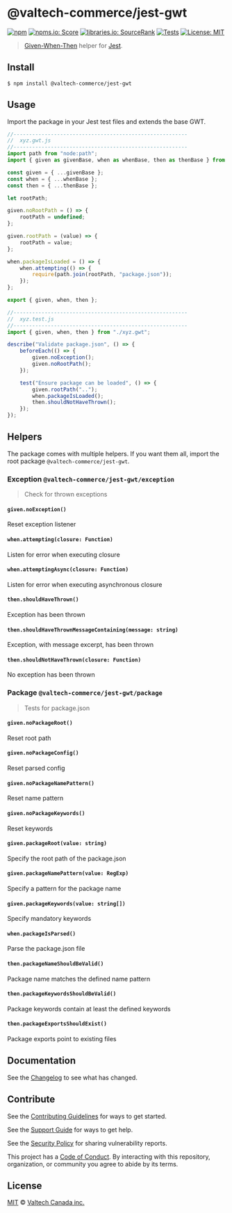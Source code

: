 # @valtech-commerce/jest-gwt

[![npm][npm-badge]][npm-url]
[![npms.io: Score][npmsio-badge]][npmsio-url]
[![libraries.io: SourceRank][librariesio-badge]][librariesio-url]
[![Tests][tests-badge]][tests-url]
[![License: MIT][license-badge]][license-url]

> [Given-When-Then](https://en.wikipedia.org/wiki/Given-When-Then) helper for [Jest](https://jestjs.io/).

## Install

```
$ npm install @valtech-commerce/jest-gwt
```

## Usage

Import the package in your Jest test files and extends the base GWT.

```js
//--------------------------------------------------------
//  xyz.gwt.js
//--------------------------------------------------------
import path from "node:path";
import { given as givenBase, when as whenBase, then as thenBase } from "@valtech-commerce/jest-gwt";

const given = { ...givenBase };
const when = { ...whenBase };
const then = { ...thenBase };

let rootPath;

given.noRootPath = () => {
	rootPath = undefined;
};

given.rootPath = (value) => {
	rootPath = value;
};

when.packageIsLoaded = () => {
	when.attempting(() => {
		require(path.join(rootPath, "package.json"));
	});
};

export { given, when, then };

//--------------------------------------------------------
//  xyz.test.js
//--------------------------------------------------------
import { given, when, then } from "./xyz.gwt";

describe("Validate package.json", () => {
	beforeEach(() => {
		given.noException();
		given.noRootPath();
	});

	test("Ensure package can be loaded", () => {
		given.rootPath("..");
		when.packageIsLoaded();
		then.shouldNotHaveThrown();
	});
});
```

## Helpers

The package comes with multiple helpers. If you want them all, import the root package `@valtech-commerce/jest-gwt`.

### Exception `@valtech-commerce/jest-gwt/exception`

> Check for thrown exceptions

#### `given.noException()`

Reset exception listener

#### `when.attempting(closure: Function)`

Listen for error when executing closure

#### `when.attemptingAsync(closure: Function)`

Listen for error when executing asynchronous closure

#### `then.shouldHaveThrown()`

Exception has been thrown

#### `then.shouldHaveThrownMessageContaining(message: string)`

Exception, with message excerpt, has been thrown

#### `then.shouldNotHaveThrown(closure: Function)`

No exception has been thrown

### Package `@valtech-commerce/jest-gwt/package`

> Tests for package.json

#### `given.noPackageRoot()`

Reset root path

#### `given.noPackageConfig()`

Reset parsed config

#### `given.noPackageNamePattern()`

Reset name pattern

#### `given.noPackageKeywords()`

Reset keywords

#### `given.packageRoot(value: string)`

Specify the root path of the package.json

#### `given.packageNamePattern(value: RegExp)`

Specify a pattern for the package name

#### `given.packageKeywords(value: string[])`

Specify mandatory keywords

#### `when.packageIsParsed()`

Parse the package.json file

#### `then.packageNameShouldBeValid()`

Package name matches the defined name pattern

#### `then.packageKeywordsShouldBeValid()`

Package keywords contain at least the defined keywords

#### `then.packageExportsShouldExist()`

Package exports point to existing files

## Documentation

See the [Changelog](CHANGELOG.md) to see what has changed.

## Contribute

See the [Contributing Guidelines](CONTRIBUTING.md) for ways to get started.

See the [Support Guide](SUPPORT.md) for ways to get help.

See the [Security Policy](SECURITY.md) for sharing vulnerability reports.

This project has a [Code of Conduct](CODE_OF_CONDUCT.md).
By interacting with this repository, organization, or community you agree to abide by its terms.

## License

[MIT](LICENSE) © [Valtech Canada inc.](https://www.valtech.ca/)

[npm-badge]: https://img.shields.io/npm/v/@valtech-commerce/jest-gwt?style=flat-square
[npmsio-badge]: https://img.shields.io/npms-io/final-score/@valtech-commerce/jest-gwt?style=flat-square
[librariesio-badge]: https://img.shields.io/librariesio/sourcerank/npm/@valtech-commerce/jest-gwt?style=flat-square
[tests-badge]: https://img.shields.io/github/actions/workflow/status/valtech-commerce/jest-gwt/tests.yaml?style=flat-square&branch=main
[license-badge]: https://img.shields.io/badge/license-MIT-green?style=flat-square
[npm-url]: https://www.npmjs.com/package/@valtech-commerce/jest-gwt
[npmsio-url]: https://npms.io/search?q=%40valtech-commerce%2Fjest-gwt
[librariesio-url]: https://libraries.io/npm/@valtech-commerce%2Fjest-gwt
[tests-url]: https://github.com/valtech-commerce/jest-gwt/actions/workflows/tests.yaml?query=branch%3Amain
[license-url]: https://opensource.org/licenses/MIT
